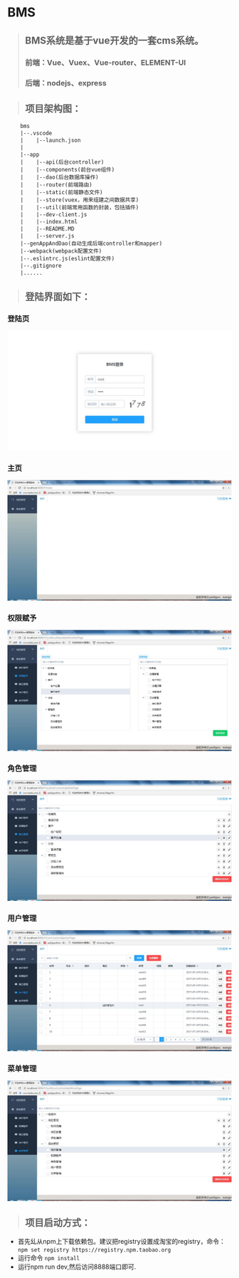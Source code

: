 # **BMS** 

> ## BMS系统是基于vue开发的一套cms系统。
> ### 前端：Vue、Vuex、Vue-router、ELEMENT-UI 
> ### 后端：nodejs、express

> ## 项目架构图：

```
    bms
    |--.vscode
    |    |--launch.json
    | 
    |--app    
    |    |--api(后台controller)
    |    |--components(前台vue组件)    
    |    |--dao(后台数据库操作)
    |    |--router(前端路由)
    |    |--static(前端静态文件)
    |    |--store(vuex，用来组建之间数据共享)
    |    |--util(前端常用函数的封装，包括插件)
    |    |--dev-client.js
    |    |--index.html
    |    |--README.MD
    |    |--server.js
    |--genAppAndDao(自动生成后端controller和mapper) 
    |--webpack(webpack配置文件)
    |--.eslintrc.js(eslint配置文件)
    |--.gitignore
    |......
```
> ## 登陆界面如下：

### 登陆页
![login](https://github.com/wangyi7099/pictureCdn/blob/master/allPic/bms/login.jpg?raw=true)
### 主页
![index](https://github.com/wangyi7099/pictureCdn/blob/master/allPic/bms/index.jpg?raw=true)
### 权限赋予
![rightGiven](https://github.com/wangyi7099/pictureCdn/blob/master/allPic/bms/rightGiven.jpg?raw=true)
### 角色管理
![roleManage](https://github.com/wangyi7099/pictureCdn/blob/master/allPic/bms/roleManage.jpg?raw=true)
### 用户管理
![userManage](https://github.com/wangyi7099/pictureCdn/blob/master/allPic/bms/userManage.jpg?raw=true)
### 菜单管理
![menuManage](https://github.com/wangyi7099/pictureCdn/blob/master/allPic/bms/menuManage.jpg?raw=true)

> ## 项目启动方式：
* 首先乣从npm上下载依赖包。建议把registry设置成淘宝的registry，命令：```npm set registry https://registry.npm.taobao.org``` 
* 运行命令 ```npm install```
* 运行npm run dev,然后访问8888端口即可.
